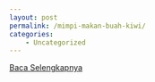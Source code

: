 ```yaml
---
layout: post
permalink: /mimpi-makan-buah-kiwi/
categories:
    - Uncategorized
---
```


[Baca Selengkapnya](/03)